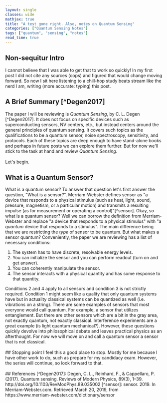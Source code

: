 ```yaml
---
layout: single
classes: wide
mathjax: true
title: "A test gone right. Also, notes on Quantum Sensing"
categories: ["Quantum Sensing Notes"]
tags: ["quantum", "sensing", "notes"]
read_time: true
---
```

## Non-sequitur Intro
I cannot believe that I was able to get that to work so quickly! In my first post
I did not cite any sources (oops) and figured that would change moving forward.
So now I sit here listening to a chill-hop study beats stream like the nerd
I am, writing (more accurate: typing) this post.

## A Brief Summary [^Degen2017]
The paper I will be reviewing is <i>Quantum Sensing</i>,
by C. L. Degen [^Degen2017]. It does not focus on specific devices such as superconducting
sensors, NV centers, etc., but instead centers around the general principles of
quantum sensing. It covers such topics as the qualifications to be a quantum sensor,
noise spectroscopy, sensitivity, and protocols. Each of these topics are deep enough
to have stand-alone books and perhaps in future posts we can explore them
further. But for now we'll stick to the task at hand and review <i>Quantum Sensing</i>.
<br>
<br>
Let's begin.

## What is a Quantum Sensor?
What is a quantum sensor? To answer that question let's first answer the question,
"What is a sensor?". Merriam-Webster defines sensor as "a device that responds to
a physical stimulus (such as heat, light, sound, pressure, magnetism, or a particular
motion) and transmits a resulting impulse (as for measurement or operating a
control)"[^sensor]. Okay, so what is a quantum sensor? Well we can borrow the
definition from Merriam-Webster and replace "a device that responds to a physical
stimulus" with "a <i>quantum</i> device that responds to a stimulus". The main
difference being that we are restricting the <i>type</i> of sensor to be quantum.
But what makes a sensor quantum? Conveniently, the paper we are reviewing has a
list of necessary conditions:
<ol>
  <li>The system has to have discrete, resolvable energy levels.</li>
  <li>You can initialize the sensor and you can perform readout (turn on
    and get answer).</li>
  <li>You can coherently manipulate the sensor.</li>
  <li>The sensor interacts with a physical quantity and has some response to that
  quantity.</li>
</ol>
Conditions 2 and 4 apply to all sensors and condition 3 is not strictly required.
Condition 1 might seem like a quality that only quantum systems have but in actuality
classical systems can be quantized as well (i.e. vibrations on a string).
There are some examples of sensors that most everyone would call quantum.
For example, a sensor that utilizes entanglement. But there are other sensors which
are a bit in the gray area, not exactly quantum, not exactly classical. Interference
experiments are a great example (is light quantum mechanical?). However, these
questions quickly devolve into philosophical debate and leaves practical physics
as an afterthought. For now we will move on and call a quantum sensor a sensor
that is not classical.
<br><br>
## Stopping point
I feel this a good place to stop. Mostly for me because I have other work to do,
such as prepare for my candidacy exam. However, the series will continue, so look
forward to that.

<br>
<br>
## References
[^Degen2017]: Degen, C. L., Reinhard, F., & Cappellaro, P. (2017). Quantum sensing. Reviews of Modern Physics, 89(3), 1–39. http://doi.org/10.1103/RevModPhys.89.035002
[^sensor]: sensor. 2019. In Merriam-Webster.com. Retrieved March 20, 2019, from https://www.merriam-webster.com/dictionary/sensor
